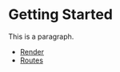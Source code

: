 # Getting Started

This is a paragraph.

* [Render](getting-started/render.md)
* [Routes](getting-started/routes.md)